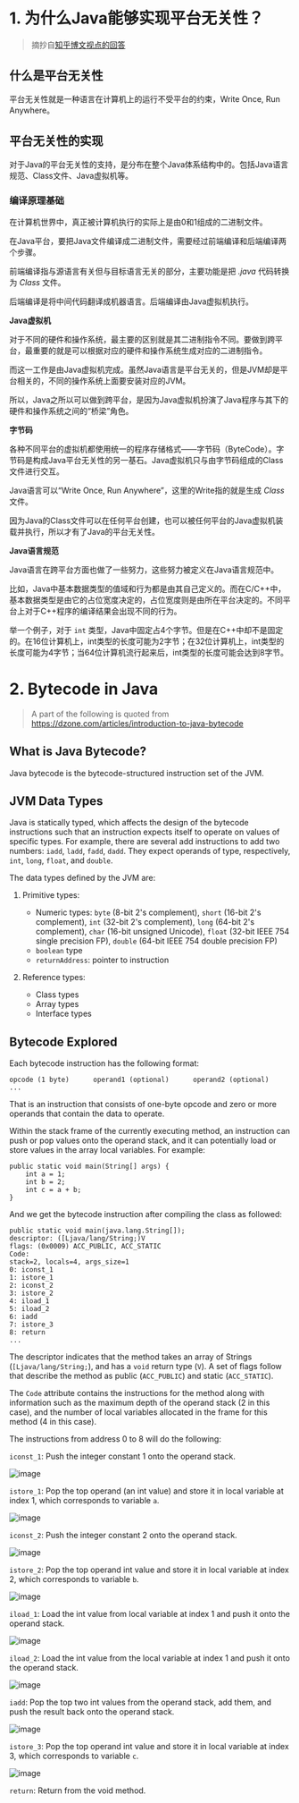 # 1. 为什么Java能够实现平台无关性？ 

> 摘抄自[知乎博文视点的回答](https://www.zhihu.com/question/374019991#:~:text=%E6%80%BB%E7%BB%93%20%E8%99%9A%E6%8B%9F%E6%9C%BA%E4%B8%8E%E5%AD%97%E8%8A%82%E7%A0%81%E6%98%AFJava%E5%AE%9E%E7%8E%B0%E6%97%A0%E5%85%B3%E6%80%A7%E7%9A%84%E5%9F%BA%E7%A1%80%20%E3%80%82%20%E9%A6%96%E5%85%88%EF%BC%8C%E4%B8%8E%E4%B8%8D%E5%90%8C%E4%BA%8EC%2FC%2B%2B%EF%BC%8CJava%E5%B0%86%E7%A8%8B%E5%BA%8F%E5%AD%98%E5%82%A8%E6%A0%BC%E5%BC%8F%E4%BB%8E%E6%9C%AC%E5%9C%B0%E4%BB%A3%E7%A0%81%E8%BD%AC%E5%8F%98%E4%B8%BA%E5%AD%97%E8%8A%82%E7%A0%81%EF%BC%9B%E5%85%B6%E6%AC%A1%EF%BC%8C%E4%B8%8D%E5%90%8C%E5%B9%B3%E5%8F%B0%E7%9A%84%E8%99%9A%E6%8B%9F%E6%9C%BA%E9%83%BD%E7%BB%9F%E4%B8%80%E9%87%87%E6%A0%B7%E5%AD%97%E8%8A%82%E7%A0%81%E4%BD%9C%E4%B8%BA%E8%BE%93%E5%85%A5%E8%AF%AD%E8%A8%80%EF%BC%8C%E5%B9%B6%E7%BB%9F%E4%B8%80%E9%81%B5%E5%AE%88%E3%80%8AJava%20%E8%99%9A%E6%8B%9F%E6%9C%BA%E8%A7%84%E8%8C%83%E3%80%8B%EF%BC%8C%E6%9C%80%E7%BB%88%E6%8F%90%E4%BE%9B%E4%BA%86%E4%B8%80%E4%B8%AA%E4%B8%8D%E4%BE%9D%E8%B5%96%E4%BA%8E%E7%89%B9%E5%AE%9A%E6%93%8D%E4%BD%9C%E7%B3%BB%E7%BB%9F,%26%20%E7%A1%AC%E4%BB%B6%E7%9A%84%E8%BF%90%E8%A1%8C%E7%8E%AF%E5%A2%83%EF%BC%8C%E5%8D%B3%E5%B9%B3%E5%8F%B0%E6%97%A0%E5%85%B3%E6%80%A7%E3%80%82%20Java%20%7C%20%E4%B8%BA%E4%BB%80%E4%B9%88%E6%B5%AE%E7%82%B9%E6%95%B0%E8%BF%90%E7%AE%97%E4%B8%8D%E7%B2%BE%E7%A1%AE%EF%BC%9F)

## 什么是平台无关性

平台无关性就是一种语言在计算机上的运行不受平台的约束，Write Once, Run Anywhere。

## 平台无关性的实现

对于Java的平台无关性的支持，是分布在整个Java体系结构中的。包括Java语言规范、Class文件、Java虚拟机等。

### 编译原理基础

在计算机世界中，真正被计算机执行的实际上是由0和1组成的二进制文件。

在Java平台，要把Java文件编译成二进制文件，需要经过前端编译和后端编译两个步骤。

前端编译指与源语言有关但与目标语言无关的部分，主要功能是把 *.java* 代码转换为 *Class* 文件。

后端编译是将中间代码翻译成机器语言。后端编译由Java虚拟机执行。

**Java虚拟机**

对于不同的硬件和操作系统，最主要的区别就是其二进制指令不同。要做到跨平台，最重要的就是可以根据对应的硬件和操作系统生成对应的二进制指令。

而这一工作是由Java虚拟机完成。虽然Java语言是平台无关的，但是JVM却是平台相关的，不同的操作系统上面要安装对应的JVM。

所以，Java之所以可以做到跨平台，是因为Java虚拟机扮演了Java程序与其下的硬件和操作系统之间的“桥梁”角色。

**字节码**

各种不同平台的虚拟机都使用统一的程序存储格式——字节码（ByteCode）。字节码是构成Java平台无关性的另一基石。Java虚拟机只与由字节码组成的Class文件进行交互。

Java语言可以“Write Once, Run Anywhere”，这里的Write指的就是生成 *Class* 文件。

因为Java的Class文件可以在任何平台创建，也可以被任何平台的Java虚拟机装载并执行，所以才有了Java的平台无关性。

**Java语言规范**

Java语言在跨平台方面也做了一些努力，这些努力被定义在Java语言规范中。

比如，Java中基本数据类型的值域和行为都是由其自己定义的。而在C/C\+\+中，基本数据类型是由它的占位宽度决定的，占位宽度则是由所在平台决定的。不同平台上对于C\+\+程序的编译结果会出现不同的行为。

举一个例子，对于 `int` 类型，Java中固定占4个字节。但是在C\+\+中却不是固定的。在16位计算机上，int类型的长度可能为2字节；在32位计算机上，int类型的长度可能为4字节；当64位计算机流行起来后，int类型的长度可能会达到8字节。

# 2. Bytecode in Java

> A part of the following is quoted from  https://dzone.com/articles/introduction-to-java-bytecode

## What is Java Bytecode?

Java bytecode is the bytecode-structured instruction set of the JVM.

## JVM Data Types

Java is statically typed, which affects the design of the bytecode instructions such that an instruction expects itself to operate on values of specific types. For example, there are several add instructions to add two numbers: `iadd`, `ladd`, `fadd`, `dadd`. They expect operands of type, respectively, `int`, `long`, `float`, and `double`.

The data types defined by the JVM are:

1. Primitive types:

    - Numeric types: `byte` (8-bit 2's complement), `short` (16-bit 2's complement), `int` (32-bit 2's complement), `long` (64-bit 2's complement), `char` (16-bit unsigned Unicode), `float` (32-bit IEEE 754 single precision FP), `double` (64-bit IEEE 754 double precision FP)
    - `boolean` type
    - `returnAddress`: pointer to instruction
2. Reference types:

    - Class types
    - Array types
    - Interface types

## Bytecode Explored

Each bytecode instruction has the following format:

```
opcode (1 byte)      operand1 (optional)      operand2 (optional)      ...
```

That is an instruction that consists of one-byte opcode and zero or more operands that contain the data to operate.

Within the stack frame of the currently executing method, an instruction can push or pop values onto the operand stack, and it can potentially load or store values in the array local variables. For example:

```
public static void main(String[] args) {
    int a = 1;
    int b = 2;
    int c = a + b;
}
```

And we get the bytecode instruction after compiling the class as followed:

```
public static void main(java.lang.String[]);
descriptor: ([Ljava/lang/String;)V
flags: (0x0009) ACC_PUBLIC, ACC_STATIC
Code:
stack=2, locals=4, args_size=1
0: iconst_1
1: istore_1
2: iconst_2
3: istore_2
4: iload_1
5: iload_2
6: iadd
7: istore_3
8: return
...
```

The descriptor indicates that the method takes an array of Strings (`[Ljava/lang/String;`), and has a `void` return type (`V`). A set of flags follow that describe the method as public (`ACC_PUBLIC`) and static (`ACC_STATIC`).

The `Code` attribute contains the instructions for the method along with information such as the maximum depth of the operand stack (2 in this case), and the number of local variables allocated in the frame for this method (4 in this case). 

The instructions from address 0 to 8 will do the following:

`iconst_1`: Push the integer constant 1 onto the operand stack.

![image](https://github.com/janwee-sha/reading-notes/blob/main/Java/images/Articles.and.Blogs/bytecode_iconst_1.png)

`istore_1`: Pop the top operand (an int value) and store it in local variable at index 1, which corresponds to variable `a`.

![image](https://github.com/janwee-sha/reading-notes/blob/main/Java/images/Articles.and.Blogs/bytecode_istore_1.png)

`iconst_2`: Push the integer constant 2 onto the operand stack.

![image](https://github.com/janwee-sha/reading-notes/blob/main/Java/images/Articles.and.Blogs/bytecode_iconst_2.png)

`istore_2`: Pop the top operand int value and store it in local variable at index 2, which corresponds to variable `b`.

![image](https://github.com/janwee-sha/reading-notes/blob/main/Java/images/Articles.and.Blogs/bytecode_istore_2.png)

`iload_1`: Load the int value from local variable at index 1 and push it onto the operand stack.

![image](https://github.com/janwee-sha/reading-notes/blob/main/Java/images/Articles.and.Blogs/bytecode_iload_1.png)

`iload_2`: Load the int value from the local variable at index 1 and push it onto the operand stack.

![image](https://github.com/janwee-sha/reading-notes/blob/main/Java/images/Articles.and.Blogs/bytecode_iload_2.png)

`iadd`: Pop the top two int values from the operand stack, add them, and push the result back onto the operand stack.

![image](https://github.com/janwee-sha/reading-notes/blob/main/Java/images/Articles.and.Blogs/bytecode_iadd.png)

`istore_3`: Pop the top operand int value and store it in local variable at index 3, which corresponds to variable `c`.

![image](https://github.com/janwee-sha/reading-notes/blob/main/Java/images/Articles.and.Blogs/bytecode_istore_3.png)

`return`: Return from the void method.